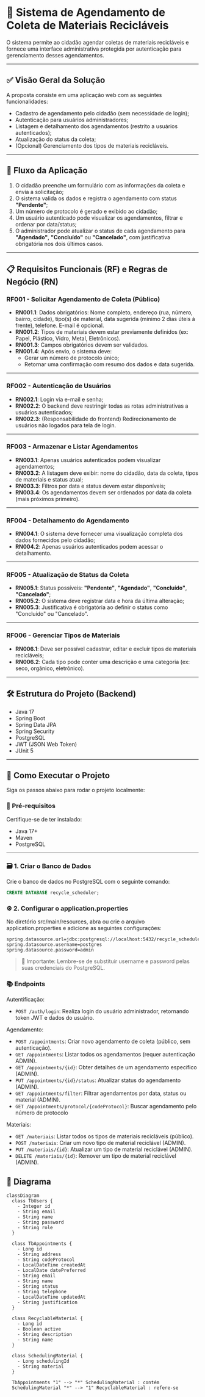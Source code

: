 # 🌱 Sistema de Agendamento de Coleta de Materiais Recicláveis

O sistema permite ao cidadão agendar coletas de materiais recicláveis e fornece uma interface administrativa protegida por autenticação para gerenciamento desses agendamentos.

---


## ✅ Visão Geral da Solução

A proposta consiste em uma aplicação web com as seguintes funcionalidades:

- Cadastro de agendamento pelo cidadão (sem necessidade de login);
- Autenticação para usuários administradores;
- Listagem e detalhamento dos agendamentos (restrito a usuários autenticados);
- Atualização do status da coleta;
- (Opcional) Gerenciamento dos tipos de materiais recicláveis.

---

## 🔄 Fluxo da Aplicação

1. O cidadão preenche um formulário com as informações da coleta e envia a solicitação;
2. O sistema valida os dados e registra o agendamento com status **"Pendente"**;
3. Um número de protocolo é gerado e exibido ao cidadão;
4. Um usuário autenticado pode visualizar os agendamentos, filtrar e ordenar por data/status;
5. O administrador pode atualizar o status de cada agendamento para **"Agendado"**, **"Concluído"** ou **"Cancelado"**, com justificativa obrigatória nos dois últimos casos.

---

## 📋 Requisitos Funcionais (RF) e Regras de Negócio (RN)

### RF001 - Solicitar Agendamento de Coleta (Público)

- **RN001.1**: Dados obrigatórios: Nome completo, endereço (rua, número, bairro, cidade), tipo(s) de material, data sugerida (mínimo 2 dias úteis à frente), telefone. E-mail é opcional.
- **RN001.2**: Tipos de materiais devem estar previamente definidos (ex: Papel, Plástico, Vidro, Metal, Eletrônicos).
- **RN001.3**: Campos obrigatórios devem ser validados.
- **RN001.4**: Após envio, o sistema deve:
  - Gerar um número de protocolo único;
  - Retornar uma confirmação com resumo dos dados e data sugerida.

---

### RF002 - Autenticação de Usuários

- **RN002.1**: Login via e-mail e senha;
- **RN002.2**: O backend deve restringir todas as rotas administrativas a usuários autenticados;
- **RN002.3**: (Responsabilidade do frontend) Redirecionamento de usuários não logados para tela de login.

---

### RF003 - Armazenar e Listar Agendamentos

- **RN003.1**: Apenas usuários autenticados podem visualizar agendamentos;
- **RN003.2**: A listagem deve exibir: nome do cidadão, data da coleta, tipos de materiais e status atual;
- **RN003.3**: Filtros por data e status devem estar disponíveis;
- **RN003.4**: Os agendamentos devem ser ordenados por data da coleta (mais próximos primeiro).

---

### RF004 - Detalhamento do Agendamento

- **RN004.1**: O sistema deve fornecer uma visualização completa dos dados fornecidos pelo cidadão;
- **RN004.2**: Apenas usuários autenticados podem acessar o detalhamento.

---

### RF005 - Atualização de Status da Coleta

- **RN005.1**: Status possíveis: **"Pendente"**, **"Agendado"**, **"Concluído"**, **"Cancelado"**;
- **RN005.2**: O sistema deve registrar data e hora da última alteração;
- **RN005.3**: Justificativa é obrigatória ao definir o status como "Concluído" ou "Cancelado".

---

### RF006 - Gerenciar Tipos de Materiais

- **RN006.1**: Deve ser possível cadastrar, editar e excluir tipos de materiais recicláveis;
- **RN006.2**: Cada tipo pode conter uma descrição e uma categoria (ex: seco, orgânico, eletrônico).

---

## 🛠️ Estrutura do Projeto (Backend)

- Java 17
- Spring Boot
- Spring Data JPA
- Spring Security
- PostgreSQL
- JWT (JSON Web Token)
- JUnit 5

---

## 🚀 Como Executar o Projeto

Siga os passos abaixo para rodar o projeto localmente:

### 🔧 Pré-requisitos

Certifique-se de ter instalado:

- Java 17+
- Maven
- PostgreSQL

---

### 🗃️ 1. Criar o Banco de Dados

Crie o banco de dados no PostgreSQL com o seguinte comando:
```sql  
CREATE DATABASE recycle_scheduler;
```

### ⚙️ 2. Configurar o application.properties
No diretório src/main/resources, abra ou crie o arquivo application.properties e adicione as seguintes configurações:

```properties
spring.datasource.url=jdbc:postgresql://localhost:5432/recycle_scheduler
spring.datasource.username=postgres
spring.datasource.password=admin
```

> 🔐 Importante: Lembre-se de substituir username e password pelas suas credenciais do PostgreSQL.


### 📚 Endpoints

Autentificação:
- `POST /auth/login`: Realiza login do usuário administrador, retornando token JWT e dados do usuário.

Agendamento:
- `POST /appointments`: Criar novo agendamento de coleta (público, sem autenticação).
- `GET /appointments`: Listar todos os agendamentos (requer autenticação ADMIN).
- `GET /appointments/{id}`: Obter detalhes de um agendamento específico (ADMIN).
- `PUT /appointments/{id}/status`: Atualizar status do agendamento (ADMIN).
- `GET /appointments/filter`: Filtrar agendamentos por data, status ou material (ADMIN).
- `GET /appointments/protocol/{codeProtocol}`: Buscar agendamento pelo número de protocolo

Materiais:
- `GET /materiais`: Listar todos os tipos de materiais recicláveis (público).
- `POST /materiais`: Criar um novo tipo de material reciclável (ADMIN).
- `PUT /materiais/{id}`: Atualizar um tipo de material reciclável (ADMIN).
- `DELETE /materiais/{id}`: Remover um tipo de material reciclável (ADMIN).

## 📍 Diagrama
```mermaid
classDiagram
  class TbUsers {
    - Integer id
    - String email
    - String name
    - String password
    - String role
  }

  class TbAppointments {
    - Long id
    - String address
    - String codeProtocol
    - LocalDateTime createdAt
    - LocalDate datePreferred
    - String email
    - String name
    - String status
    - String telephone
    - LocalDateTime updatedAt
    - String justification
  }

  class RecyclableMaterial {
    - Long id
    - Boolean active
    - String description
    - String name
  }

  class SchedulingMaterial {
    - Long schedulingId
    - String material
  }

  TbAppointments "1" --> "*" SchedulingMaterial : contém
  SchedulingMaterial "*" --> "1" RecyclableMaterial : refere-se
```
